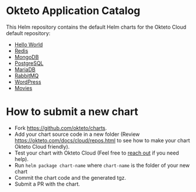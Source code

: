 # Okteto Application Catalog

This Helm repository contains the default Helm charts for the Okteto Cloud default repository:

- [Hello World](https://github.com/okteto/charts/tree/master/hello-world)
- [Redis](https://github.com/okteto/charts/tree/master/redis)
- [MongoDB](https://github.com/okteto/charts/tree/master/mongodb)
- [PostgreSQL](https://github.com/okteto/charts/tree/master/postgresql)
- [MariaDB](https://github.com/okteto/charts/tree/master/mariadb)
- [RabbitMQ](https://github.com/okteto/charts/tree/master/rabbitmq)
- [WordPress](https://github.com/okteto/charts/tree/master/wordpress)
- [Movies](https://github.com/okteto/charts/tree/master/movies)


# How to submit a new chart

- Fork https://github.com/okteto/charts.
- Add your chart source code in a new folder (Review https://okteto.com/docs/cloud/repos.html to see how to make your chart Okteto Cloud friendly). 
- Test your chart with Okteto Cloud (Feel free to [reach out](https://twitter.com/oktetohq) if you need help).
- Run `helm package chart-name` where `chart-name` is the folder of your new chart
- Commit the chart code and the generated tgz.
- Submit a PR with the chart.

